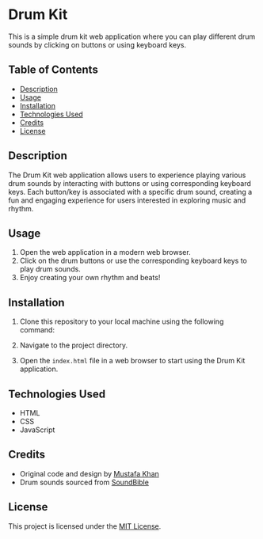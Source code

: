 # Drum Kit

This is a simple drum kit web application where you can play different drum sounds by clicking on buttons or using keyboard keys.

## Table of Contents

- [Description](#description)
- [Usage](#usage)
- [Installation](#installation)
- [Technologies Used](#technologies-used)
- [Credits](#credits)
- [License](#license)

## Description

The Drum Kit web application allows users to experience playing various drum sounds by interacting with buttons or using corresponding keyboard keys. Each button/key is associated with a specific drum sound, creating a fun and engaging experience for users interested in exploring music and rhythm.

## Usage

1. Open the web application in a modern web browser.
2. Click on the drum buttons or use the corresponding keyboard keys to play drum sounds.
3. Enjoy creating your own rhythm and beats!

## Installation

1. Clone this repository to your local machine using the following command:

2. Navigate to the project directory.
3. Open the `index.html` file in a web browser to start using the Drum Kit application.

## Technologies Used

- HTML
- CSS
- JavaScript

## Credits

- Original code and design by [Mustafa Khan](https://github.com/yourusername)
- Drum sounds sourced from [SoundBible](https://soundbible.com)

## License

This project is licensed under the [MIT License](LICENSE).
